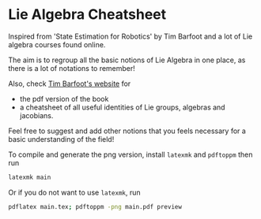 # Lie Algebra Cheatsheet
Inspired from 'State Estimation for Robotics' by Tim Barfoot and a lot of Lie algebra courses found online.

The aim is to regroup all the basic notions of Lie Algebra in one place, as there is a lot of notations to remember!

Also, check [Tim Barfoot's website](http://asrl.utias.utoronto.ca/~tdb/) for
* the pdf version of the book 
* a cheatsheet of all useful identities of Lie groups, algebras and jacobians.

Feel free to suggest and add other notions that you feels necessary for a basic understanding of the field!

To compile and generate the png version, install `latexmk` and `pdftoppm` then run
```bash
latexmk main
```
Or if you do not want to use `latexmk`, run
```bash
pdflatex main.tex; pdftoppm -png main.pdf preview
```
